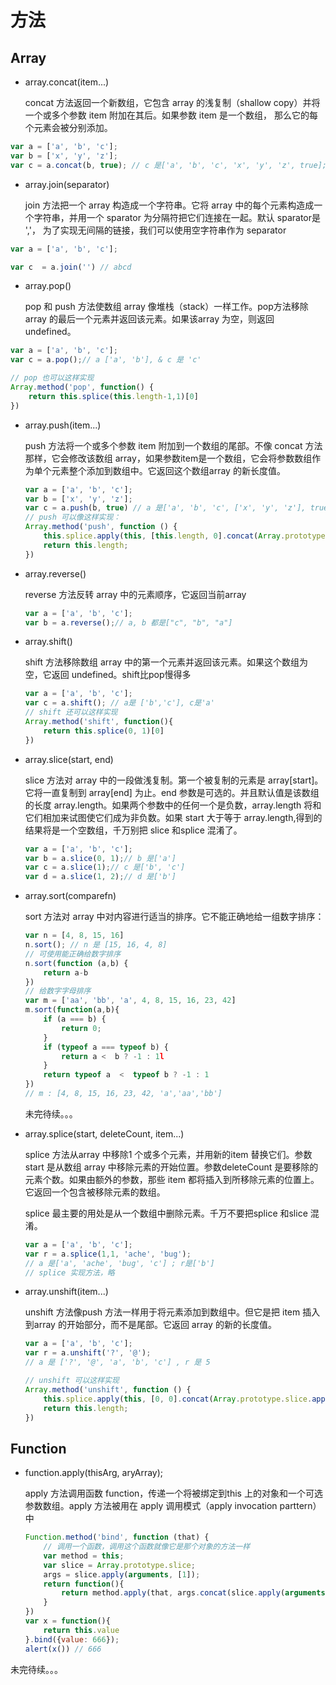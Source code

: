 # 方法
## Array
* array.concat(item...)

  concat 方法返回一个新数组，它包含 array 的浅复制（shallow copy）并将一个或多个参数 item 附加在其后。如果参数 item 是一个数组， 那么它的每个元素会被分别添加。
```js
var a = ['a', 'b', 'c'];
var b = ['x', 'y', 'z'];
var c = a.concat(b, true); // c 是['a', 'b', 'c', 'x', 'y', 'z', true];
```

* array.join(separator)
  
  join 方法把一个 array 构造成一个字符串。它将 array 中的每个元素构造成一个字符串，并用一个 sparator 为分隔符把它们连接在一起。默认 sparator是 ','， 为了实现无间隔的链接，我们可以使用空字符串作为 separator
```js
var a = ['a', 'b', 'c'];

var c  = a.join('') // abcd
```
* array.pop()

  pop 和 push 方法使数组 array 像堆栈（stack）一样工作。pop方法移除 array 的最后一个元素并返回该元素。如果该array 为空，则返回 undefined。
```js
var a = ['a', 'b', 'c'];
var c = a.pop();// a ['a', 'b'], & c 是 'c'

// pop 也可以这样实现
Array.method('pop', function() {
    return this.splice(this.length-1,1)[0]
})
```
* array.push(item...)

    push 方法将一个或多个参数 item 附加到一个数组的尾部。不像 concat 方法那样，它会修改该数组 array，如果参数item是一个数组，它会将参数数组作为单个元素整个添加到数组中。它返回这个数组array 的新长度值。
    ```js
    var a = ['a', 'b', 'c'];
    var b = ['x', 'y', 'z'];
    var c = a.push(b, true) // a 是['a', 'b', 'c', ['x', 'y', 'z'], true]， c 是5
    // push 可以像这样实现：
    Array.method('push', function () {
        this.splice.apply(this, [this.length, 0].concat(Array.prototype.slice.apply(arguments)))
        return this.length;
    })
    ```

* array.reverse()

    reverse 方法反转 array 中的元素顺序，它返回当前array
    ```js
    var a = ['a', 'b', 'c'];
    var b = a.reverse();// a, b 都是["c", "b", "a"]
    ```
* array.shift()

  shift 方法移除数组 array 中的第一个元素并返回该元素。如果这个数组为空，它返回 undefined。shift比pop慢得多
  ```js
  var a = ['a', 'b', 'c'];
  var c = a.shift(); // a是 ['b','c'], c是'a'
  // shift 还可以这样实现
  Array.method('shift', function(){
      return this.splice(0, 1)[0]
  })
  ```

* array.slice(start, end)

    slice 方法对 array 中的一段做浅复制。第一个被复制的元素是 array[start]。它将一直复制到 array[end] 为止。end 参数是可选的。并且默认值是该数组的长度 array.length。如果两个参数中的任何一个是负数，array.length 将和它们相加来试图使它们成为非负数。如果 start 大于等于 array.length,得到的结果将是一个空数组，千万别把 slice 和splice 混淆了。
    ```js
    var a = ['a', 'b', 'c'];
    var b = a.slice(0, 1);// b 是['a']
    var c = a.slice(1);// c 是['b', 'c']
    var d = a.slice(1, 2);// d 是['b']
    ```
* array.sort(comparefn)

    sort 方法对 array 中对内容进行适当的排序。它不能正确地给一组数字排序：
    ```js
    var n = [4, 8, 15, 16]
    n.sort(); // n 是 [15, 16, 4, 8]
    // 可使用能正确给数字排序
    n.sort(function (a,b) {
        return a-b
    })
    // 给数字字母排序
    var m = ['aa', 'bb', 'a', 4, 8, 15, 16, 23, 42]
    m.sort(function(a,b){
        if (a === b) {
            return 0;
        }
        if (typeof a === typeof b) {
            return a <  b ? -1 : 1l
        }
        return typeof a  <  typeof b ? -1 : 1
    })
    // m : [4, 8, 15, 16, 23, 42, 'a','aa','bb']
    ```
    未完待续。。。
* array.splice(start, deleteCount, item...)

    splice 方法从array 中移除1 个或多个元素，并用新的item 替换它们。参数start 是从数组 array 中移除元素的开始位置。参数deleteCount 是要移除的元素个数。如果由额外的参数，那些 item 都将插入到所移除元素的位置上。它返回一个包含被移除元素的数组。

    splice 最主要的用处是从一个数组中删除元素。千万不要把splice 和slice 混淆。
    ```js
    var a = ['a', 'b', 'c'];
    var r = a.splice(1,1, 'ache', 'bug');
    // a 是['a', 'ache', 'bug', 'c'] ; r是['b']
    // splice 实现方法，略
    ```
* array.unshift(item...)

    unshift 方法像push 方法一样用于将元素添加到数组中。但它是把 item 插入到array 的开始部分，而不是尾部。它返回 array 的新的长度值。
    ```js
    var a = ['a', 'b', 'c'];
    var r = a.unshift('?', '@');
    // a 是 ['?', '@', 'a', 'b', 'c'] , r 是 5

    // unshift 可以这样实现
    Array.method('unshift', function () {
        this.splice.apply(this, [0, 0].concat(Array.prototype.slice.apply(arguments)))
        return this.length;
    })
    ```

## Function 

* function.apply(thisArg, aryArray);

    apply 方法调用函数 function，传递一个将被绑定到this 上的对象和一个可选参数数组。apply 方法被用在 apply 调用模式（apply invocation parttern）中

    ```js
    Function.method('bind', function (that) {
        // 调用一个函数，调用这个函数就像它是那个对象的方法一样
        var method = this;
        var slice = Array.prototype.slice;
        args = slice.apply(arguments, [1]);
        return function(){
            return method.apply(that, args.concat(slice.apply(arguments, [0])))
        }
    })
    var x = function(){
        return this.value
    }.bind({value: 666});
    alert(x()) // 666
    ```
未完待续。。。